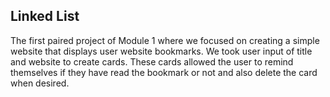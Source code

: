 ## Linked List

The first paired project of Module 1 where we focused on creating a simple website that displays user website bookmarks. We took user input of title and website to create cards. These cards allowed the user to remind themselves if they have read the bookmark or not and also delete the card when desired. 
